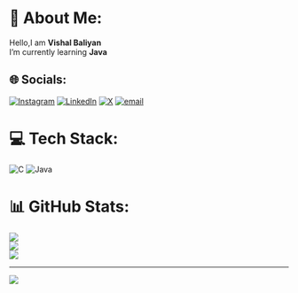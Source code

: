 # 💫 About Me:
Hello,I am **Vishal Baliyan**<br>
I’m currently learning **Java**<br>


## 🌐 Socials:
[![Instagram](https://img.shields.io/badge/Instagram-%23E4405F.svg?logo=Instagram&logoColor=white)](https://instagram.com/vishal._.baliyan) [![LinkedIn](https://img.shields.io/badge/LinkedIn-%230077B5.svg?logo=linkedin&logoColor=white)](https://linkedin.com/in/vishalbaliyan502) [![X](https://img.shields.io/badge/X-black.svg?logo=X&logoColor=white)](https://x.com/Vishal_Kakra_) [![email](https://img.shields.io/badge/Email-D14836?logo=gmail&logoColor=white)](mailto:vishalbaliyan502@gmail.com) 

# 💻 Tech Stack:
![C](https://img.shields.io/badge/c-%2300599C.svg?style=for-the-badge&logo=c&logoColor=white) ![Java](https://img.shields.io/badge/java-%23ED8B00.svg?style=for-the-badge&logo=openjdk&logoColor=white)
# 📊 GitHub Stats:
![](https://github-readme-stats.vercel.app/api?username=vishal-baliyan-ji&theme=dark&hide_border=false&include_all_commits=false&count_private=false)<br/>
![](https://nirzak-streak-stats.vercel.app/?user=vishal-baliyan-ji&theme=dark&hide_border=false)<br/>
![](https://github-readme-stats.vercel.app/api/top-langs/?username=vishal-baliyan-ji&theme=dark&hide_border=false&include_all_commits=false&count_private=false&layout=compact)

---
[![](https://visitcount.itsvg.in/api?id=vishal-baliyan-ji&icon=0&color=0)](https://visitcount.itsvg.in)

<!-- Proudly created with GPRM ( https://gprm.itsvg.in ) -->
